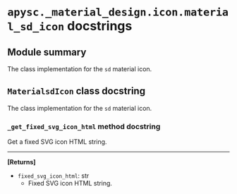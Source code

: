 # `apysc._material_design.icon.material_sd_icon` docstrings

## Module summary

The class implementation for the `sd` material icon.

## `MaterialsdIcon` class docstring

The class implementation for the `sd` material icon.

### `_get_fixed_svg_icon_html` method docstring

Get a fixed SVG icon HTML string.<hr>

**[Returns]**

- `fixed_svg_icon_html`: str
  - Fixed SVG icon HTML string.